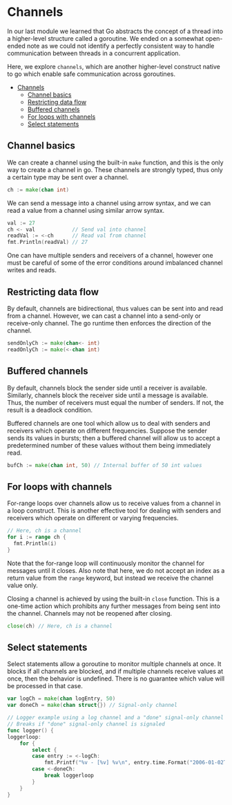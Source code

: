 # Channels

In our last module we learned that Go abstracts the concept of a thread into a higher-level structure called a goroutine.  We ended on a somewhat open-ended note as we could not identify a perfectly consistent way to handle communication between threads in a concurrent application.

Here, we explore `channels`, which are another higher-level construct native to go which enable safe communication across goroutines.

- [Channels](#channels)
  - [Channel basics](#channel-basics)
  - [Restricting data flow](#restricting-data-flow)
  - [Buffered channels](#buffered-channels)
  - [For loops with channels](#for-loops-with-channels)
  - [Select statements](#select-statements)

## Channel basics

We can create a channel using the built-in `make` function, and this is the only way to create a channel in go.  These channels are strongly typed, thus only a certain type may be sent over a channel.
```go
ch := make(chan int)
```

We can send a message into a channel using arrow syntax, and we can read a value from a channel using similar arrow syntax.
```go
val := 27
ch <- val            // Send val into channel
readVal := <-ch      // Read val from channel
fmt.Println(readVal) // 27
```

One can have multiple senders and receivers of a channel, however one must be careful of some of the error conditions around imbalanced channel writes and reads.

## Restricting data flow

By default, channels are bidirectional, thus values can be sent into and read from a channel.  However, we can cast a channel into a send-only or receive-only channel.  The go runtime then enforces the direction of the channel.
```go
sendOnlyCh := make(chan<- int)
readOnlyCh := make(<-chan int)
```

## Buffered channels

By default, channels block the sender side until a receiver is available.  Similarly, channels block the receiver side until a message is available.  Thus, the number of receivers must equal the number of senders.  If not, the result is a deadlock condition.

Buffered channels are one tool which allow us to deal with senders and receivers which operate on different frequencies.  Suppose the sender sends its values in bursts; then a buffered channel will allow us to accept a predetermined number of these values without them being immediately read.
```go
bufCh := make(chan int, 50) // Internal buffer of 50 int values
```

## For loops with channels

For-range loops over channels allow us to receive values from a channel in a loop construct.  This is another effective tool for dealing with senders and receivers which operate on different or varying frequencies.
```go
// Here, ch is a channel
for i := range ch {
  fmt.Println(i)
}
```

Note that the for-range loop will continuously monitor the channel for messages until it closes.  Also note that here, we do not accept an index as a return value from the `range` keyword, but instead we receive the channel value only.

Closing a channel is achieved by using the built-in `close` function.  This is a one-time action which prohibits any further messages from being sent into the channel.  Channels may not be reopened after closing.
```go
close(ch) // Here, ch is a channel
```

## Select statements

Select statements allow a goroutine to monitor multiple channels at once.  It blocks if all channels are blocked, and if multiple channels receive values at once, then the behavior is undefined.  There is no guarantee which value will be processed in that case.
```go
var logCh = make(chan logEntry, 50)
var doneCh = make(chan struct{}) // Signal-only channel

// Logger example using a log channel and a "done" signal-only channel
// Breaks if "done" signal-only channel is signaled
func logger() {
loggerloop:
	for {
		select {
		case entry := <-logCh:
			fmt.Printf("%v - [%v] %v\n", entry.time.Format("2006-01-02T15:04:05"), entry.severity, entry.message)
		case <-doneCh:
			break loggerloop
		}
	}
}
```